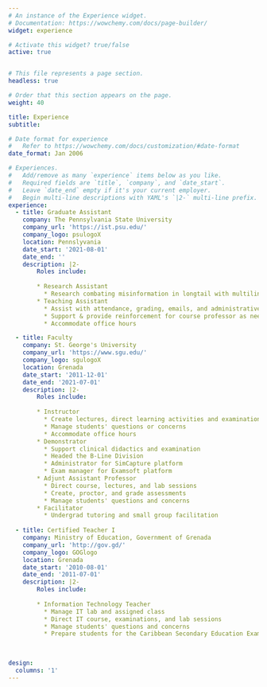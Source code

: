 ```yaml
---
# An instance of the Experience widget.
# Documentation: https://wowchemy.com/docs/page-builder/
widget: experience

# Activate this widget? true/false
active: true


# This file represents a page section.
headless: true

# Order that this section appears on the page.
weight: 40

title: Experience
subtitle:

# Date format for experience
#   Refer to https://wowchemy.com/docs/customization/#date-format
date_format: Jan 2006

# Experiences.
#   Add/remove as many `experience` items below as you like.
#   Required fields are `title`, `company`, and `date_start`.
#   Leave `date_end` empty if it's your current employer.
#   Begin multi-line descriptions with YAML's `|2-` multi-line prefix.
experience:
  - title: Graduate Assistant
    company: The Pennsylvania State University
    company_url: 'https://ist.psu.edu/'
    company_logo: psulogoX
    location: Pennslyvania
    date_start: '2021-08-01'
    date_end: ''
    description: |2-
        Roles include:
        
        * Research Assistant
          * Research combating misinformation in longtail with multilingual, multidomain scarce, and imbalanced data distributions.
        * Teaching Assistant
          * Assist with attendance, grading, emails, and administrative responsibilities
          * Support & provide reinforcement for course professor as needed
          * Accommodate office hours

  - title: Faculty
    company: St. George's University
    company_url: 'https://www.sgu.edu/'
    company_logo: sgulogoX
    location: Grenada
    date_start: '2011-12-01'
    date_end: '2021-07-01'
    description: |2-
        Roles include:
        
        * Instructor
          * Create lectures, direct learning activities and examination questions
          * Manage students' questions or concerns
          * Accommodate office hours
        * Demonstrator
          * Support clinical didactics and examination
          * Headed the B-Line Division
          * Administrator for SimCapture platform
          * Exam manager for Examsoft platform
        * Adjunt Assistant Professor
          * Direct course, lectures, and lab sessions
          * Create, proctor, and grade assessments
          * Manage students' questions and concerns 
        * Facilitator
          * Undergrad tutoring and small group facilitation 
  
  - title: Certified Teacher I
    company: Ministry of Education, Government of Grenada
    company_url: 'http://gov.gd/'
    company_logo: GOGlogo
    location: Grenada
    date_start: '2010-08-01'
    date_end: '2011-07-01'
    description: |2-
        Roles include:
        
        * Information Technology Teacher
          * Manage IT lab and assigned class
          * Direct IT course, examinations, and lab sessions
          * Manage students' questions and concerns 
          * Prepare students for the Caribbean Secondary Education Exam (CXC CSEC)
   
  

design:
  columns: '1'
---
```

